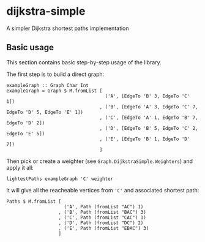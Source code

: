 # dijkstra-simple

A simpler Dijkstra shortest paths implementation

## Basic usage
This section contains basic step-by-step usage of the library.

The first step is to build a direct graph:

```
exampleGraph :: Graph Char Int
exampleGraph = Graph $ M.fromList [
                                    ('A', [EdgeTo 'B' 3, EdgeTo 'C' 1])
                                  , ('B', [EdgeTo 'A' 3, EdgeTo 'C' 7, EdgeTo 'D' 5, EdgeTo 'E' 1])
                                  , ('C', [EdgeTo 'A' 1, EdgeTo 'B' 7, EdgeTo 'D' 2])
                                  , ('D', [EdgeTo 'B' 5, EdgeTo 'C' 2, EdgeTo 'E' 5])
                                  , ('E', [EdgeTo 'B' 1, EdgeTo 'D' 7])
                                  ]
```

Then pick or create a weighter (see `Graph.DijkstraSimple.Weighters`)
and apply it all:

```
lightestPaths exampleGraph 'C' weighter
```

It will give all the reacheable vertices from `'C'` and associated shortest path:

```
Paths $ M.fromList [
                     ('A', Path (fromList "AC") 1)
                   , ('B', Path (fromList "BAC") 3)
                   , ('C', Path (fromList "CAC") 1)
                   , ('D', Path (fromList "DC") 2)
                   , ('E', Path (fromList "EBAC") 3)
                   ]
```
